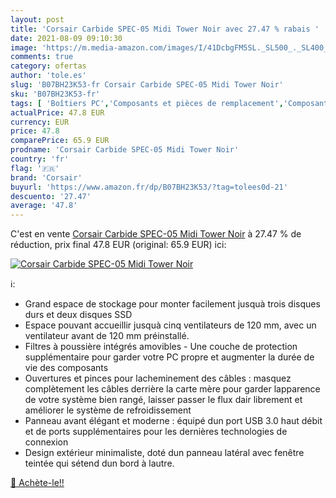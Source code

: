 ```yaml
---
layout: post
title: 'Corsair Carbide SPEC-05 Midi Tower Noir avec 27.47 % rabais '
date: 2021-08-09 09:10:30
image: 'https://m.media-amazon.com/images/I/41DcbgFM5SL._SL500_._SL400_.jpg'
comments: true
category: ofertas
author: 'tole.es'
slug: 'B07BH23K53-fr Corsair Carbide SPEC-05 Midi Tower Noir'
sku: 'B07BH23K53-fr'
tags: [ 'Boîtiers PC','Composants et pièces de remplacement','Composants externes','Informatique','corsair', ]
actualPrice: 47.8 EUR
currency: EUR
price: 47.8
comparePrice: 65.9 EUR
prodname: 'Corsair Carbide SPEC-05 Midi Tower Noir'
country: 'fr'
flag: '🇫🇷'
brand: 'Corsair'
buyurl: 'https://www.amazon.fr/dp/B07BH23K53/?tag=tolees0d-21'
descuento: '27.47'
average: '47.8'
---
```


C'est en vente [Corsair Carbide SPEC-05 Midi Tower Noir](https://www.amazon.fr/dp/B07BH23K53/?tag=tolees0d-21)  à  27.47 % de réduction, prix final  47.8 EUR (original: 65.9 EUR) ici:

[![Corsair Carbide SPEC-05 Midi Tower Noir](https://m.media-amazon.com/images/I/41DcbgFM5SL._SL500_._SL400_.jpg)](https://www.amazon.fr/dp/B07BH23K53/?tag=tolees0d-21)

ℹ️:

- Grand espace de stockage pour monter facilement jusquà trois disques durs et deux disques SSD
- Espace pouvant accueillir jusquà cinq ventilateurs de 120 mm, avec un ventilateur avant de 120 mm préinstallé.
- Filtres à poussière intégrés amovibles - Une couche de protection supplémentaire pour garder votre PC propre et augmenter la durée de vie des composants
- Ouvertures et pinces pour lacheminement des câbles : masquez complètement les câbles derrière la carte mère pour garder lapparence de votre système bien rangé, laisser passer le flux dair librement et améliorer le système de refroidissement
- Panneau avant élégant et moderne : équipé dun port USB 3.0 haut débit et de ports supplémentaires pour les dernières technologies de connexion
- Design extérieur minimaliste, doté dun panneau latéral avec fenêtre teintée qui sétend dun bord à lautre.

[🛒 Achète-le!!](https://www.amazon.fr/dp/B07BH23K53/?tag=tolees0d-21)
